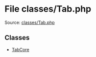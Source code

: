 File classes/Tab.php
=========

Source: [classes/Tab.php](https://github.com/PrestaShop/PrestaShop/blob/1.5.0.13/classes/Tab.php)


Classes
-------

* [TabCore](class.TabCore.md)

